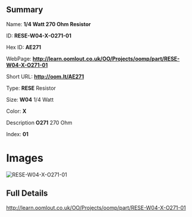 

## Summary
 
Name: __1/4 Watt 270 Ohm Resistor__

ID: __RESE-W04-X-O271-01__

Hex ID: __AE271__

WebPage: __http://learn.oomlout.co.uk/OO/Projects/oomp/part/RESE-W04-X-O271-01__

Short URL: __http://oom.lt/AE271__


Type: __RESE__ Resistor 

Size: __W04__ 1/4 Watt 

Color: __X__  

Description __O271__ 270 Ohm 

Index: __01__


# Images
![RESE-W04-X-O271-01](http://oomlout.com/oomp-gen/parts/RESE-W04-X-O271-01/RESE-W04-X-O271-01_420.jpg)



## Full Details

 http://learn.oomlout.co.uk/OO/Projects/oomp/part/RESE-W04-X-O271-01














